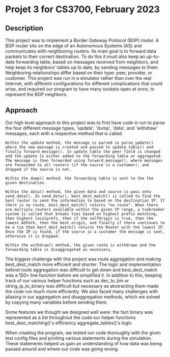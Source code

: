 # Projet 3 for CS3700, February 2023
## Description
This project was to implement a Border Gateway Protocol (BGP) router. A BGP router sits on the edge of an Autonomous Systems (AS) and 
communicates with neighboring routers. Its main goal is to forward data packets to their correct destination. To do this it must also keep
an up-to-date forwarding table, based on messages received from neighbors, and help keep its neighbors' tables up to date, by sending messages to them. Neighboring relationships differ based on their type: peer, provider, or customer. This project was run in a simulator rather than over the real Internet, with different configurations for different complications that could arise, and required our program to have many sockets open at once, to represent the BGP neighbors.

## Approach
Our high level approach to this project was to first have code in run to parse the four different message types, 'update', 'dump', 'data', and 'withdraw' messages, each with a respective method that is called. 

	Within the update method, the message is parsed in parse_update() where the new message is created and passed to update_table() and finally forward_message(). In update_table the peer field is changed and the update is either added to the forwarding table or aggregated. The message is then forwarded using forward_message(), where messages are forwarded to all routers (if the source is a customer), and dropped if the source is not.

	Within the dump() method, the forwarding table is sent to the the given destination.

	Within the data() method, the given data and source is pass onto send_data(). In send_data(), best_dest_match() is called to find the best router to send the information to based on the destination IP. If there is no route, best_dest_match() returns "no route". When there are multiple routers available within the given IP range, a tiebreaker system is called that breaks ties based on highest prefix matching, then highest localprefs, then if the selfOrigin is true, then the lowest ASPath, then the best origin, and finally if there continues to be a tie then best_dest_match() returns the Router with the lowest IP. Once the IP is found, if the source is a customer the message is sent, otherwise it is dropped.

	Within the withdraw() method, the given route is withdrawn and the forwarding table is disaggregated as necessary.

The biggest challenge with this project was route aggregation and making best_dest_match more efficient and shorter. The logic and implementation behind route aggregation was difficult to get down and best_dest_match was a 150> line function before we simplified it. In addition to this, keeping track of our various helper functions such as dec_to_bin or string_ip_to_binary was difficult but necessary as abstracting them made the code run much more efficiently. We also faced many challenges with aliasing in our aggregation and disaggregation methods, which we solved by copying many variables before sending them.

Some features we thought we designed well were:
	the fact binary was represented as a list throughout the code
	our helper functions
	best_dest_matching()'s efficiency
	aggregate_tables()'s logic

When creating the program, we tested our code thoroughly with the given test config files and printing various statements during the simulation. These statements helped us gain an understanding of how data was being passed around and where our code was going wrong.
